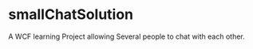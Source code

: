smallChatSolution
=================

A WCF learning Project allowing Several people to chat with each other.
